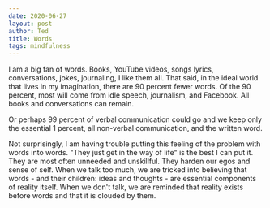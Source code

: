 ```yaml
---
date: 2020-06-27
layout: post
author: Ted
title: Words
tags: mindfulness
---
```

I am a big fan of words. Books, YouTube videos, songs lyrics, conversations, jokes, journaling, I like them all. That said, in the ideal world that lives in my imagination, there are 90 percent fewer words. Of the 90 percent, most will come from idle speech, journalism, and Facebook. All books and conversations can remain.

Or perhaps 99 percent of verbal communication could go and we keep only the essential 1 percent, all non-verbal communication, and the written word.

Not surprisingly, I am having trouble putting this feeling of the problem with words into words. "They just get in the way of life" is the best I can put it. They are most often unneeded and unskillful. They harden our egos and sense of self. When we talk too much, we are tricked into believing that words - and their children: ideas and thoughts - are essential components of reality itself. When we don't talk, we are reminded that reality exists before words and that it is clouded by them. 
